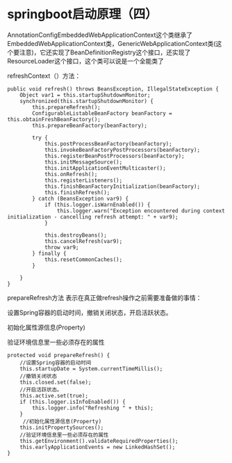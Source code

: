 # springboot启动原理（四）

AnnotationConfigEmbeddedWebApplicationContext这个类继承了EmbeddedWebApplicationContext类，GenericWebApplicationContext类(这个要注意)，它还实现了BeanDefinitionRegistry这个接口，还实现了ResourceLoader这个接口，这个类可以说是一个全能类了

refreshContext（）方法：


    public void refresh() throws BeansException, IllegalStateException {
        Object var1 = this.startupShutdownMonitor;
        synchronized(this.startupShutdownMonitor) {
            this.prepareRefresh();
            ConfigurableListableBeanFactory beanFactory = this.obtainFreshBeanFactory();
            this.prepareBeanFactory(beanFactory);

            try {
                this.postProcessBeanFactory(beanFactory);
                this.invokeBeanFactoryPostProcessors(beanFactory);
                this.registerBeanPostProcessors(beanFactory);
                this.initMessageSource();
                this.initApplicationEventMulticaster();
                this.onRefresh();
                this.registerListeners();
                this.finishBeanFactoryInitialization(beanFactory);
                this.finishRefresh();
            } catch (BeansException var9) {
                if (this.logger.isWarnEnabled()) {
                    this.logger.warn("Exception encountered during context initialization - cancelling refresh attempt: " + var9);
                }

                this.destroyBeans();
                this.cancelRefresh(var9);
                throw var9;
            } finally {
                this.resetCommonCaches();
            }

        }
    }
 
 prepareRefresh方法
表示在真正做refresh操作之前需要准备做的事情：

设置Spring容器的启动时间，撤销关闭状态，开启活跃状态。

初始化属性源信息(Property)

验证环境信息里一些必须存在的属性


    protected void prepareRefresh() {
        //设置Spring容器的启动时间
        this.startupDate = System.currentTimeMillis();
        //撤销关闭状态
        this.closed.set(false);
        //开启活跃状态。
        this.active.set(true);
        if (this.logger.isInfoEnabled()) {
            this.logger.info("Refreshing " + this);
        }
         //初始化属性源信息(Property)
        this.initPropertySources();
        //验证环境信息里一些必须存在的属性
        this.getEnvironment().validateRequiredProperties();
        this.earlyApplicationEvents = new LinkedHashSet();
    }

